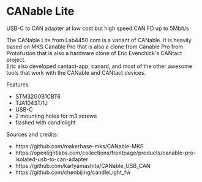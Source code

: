 # CANable Lite

<p>USB-C to CAN adapter at low cost but high speed CAN FD up to 5Mbit/s</p>

<p>The CANable Lite from Lab4450.com is a variant of CANable. It is heavily based on MKS Canable Pro that is also a clone from Canable Pro from Protofusion that is also a hardware clone of Eric Evenchick&#39;s CANtact project.<br />
Eric also developed cantact-app, canard, and most of the other awesome tools that work with the CANable and CANtact devices.</p>

<p>Features:</p>

<ul>
	<li>STM32G0B1CBT6</li>
	<li>TJA1043T/1J</li>
	<li>USB-C</li>
	<li>2 mounting holes for m3 screws</li>
	<li>flashed with candlelight</li>
</ul>

<p>Sources and credits:</p>
<ul>
	<li>https://github.com/makerbase-mks/CANable-MKS</li>
	<li>https://openlightlabs.com/collections/frontpage/products/canable-pro-isolated-usb-to-can-adapter</li>
	<li>https://github.com/karlyamashita/CANable_USB_CAN</li>
	<li>https://github.com/chenbijing/candleLight_fw</li>
</ul>
